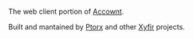 The web client portion of [Accownt](https://github.com/Xyfir/accownt).

Built and mantained by [Ptorx](https://ptorx.com) and other [Xyfir](https://www.xyfir.com) projects.
